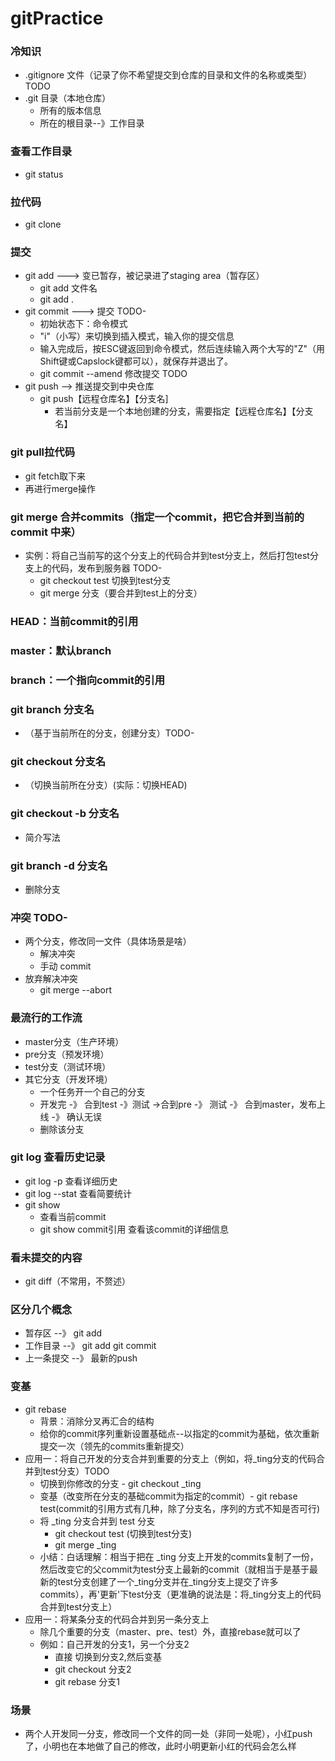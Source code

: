# gitPractice

### 冷知识
+ .gitignore 文件（记录了你不希望提交到仓库的⽬录和⽂件的名称或类型）TODO
+ .git 目录（本地仓库）
    + 所有的版本信息
    + 所在的根目录--》工作目录

### 查看工作目录
+ git status


### 拉代码
+ git clone

### 提交
+ git add ---> 变已暂存，被记录进了staging area（暂存区）
    + git add 文件名
    + git add .
+ git commit ---> 提交 TODO-
    + 初始状态下：命令模式
    + "i"（⼩写）来切换到插⼊模式，输⼊你的提交信息 
    + 输⼊完成后，按ESC键返回到命令模式，然后连续输⼊两个⼤写的"Z"（⽤Shift键或Capslock键都可以），就保存并退出了。
    + git commit --amend 修改提交 TODO
+ git push --> 推送提交到中央仓库
    + git push【远程仓库名】【分支名]
        + 若当前分支是一个本地创建的分支，需要指定【远程仓库名】【分支名】

### git pull拉代码
+ git fetch取下来
+ 再进⾏merge操作

### git merge 合并commits（指定一个commit，把它合并到当前的 commit 中来）
+ 实例：将自己当前写的这个分支上的代码合并到test分支上，然后打包test分支上的代码，发布到服务器 TODO-
    + git checkout test 切换到test分支
    + git merge 分支（要合并到test上的分支）

### HEAD：当前commit的引⽤
### master：默认branch
### branch：⼀个指向commit的引⽤

### git branch 分支名
+ （基于当前所在的分支，创建分支）TODO-
### git checkout 分支名 
+ （切换当前所在分支）(实际：切换HEAD)

### git checkout -b 分支名 
+ 简介写法

### git branch -d 分支名 
+ 删除分支

### 冲突 TODO-
+ 两个分支，修改同一文件（具体场景是啥）
    + 解决冲突
    + 手动 commit
+ 放弃解决冲突
    + git merge --abort

### 最流行的工作流
+ master分支（生产环境）
+ pre分支（预发环境）
+ test分支（测试环境）
+ 其它分支（开发环境）
    + 一个任务开一个自己的分支
    + 开发完 -》 合到test -》测试 ->合到pre -》 测试 -》 合到master，发布上线 -》 确认无误
    + 删除该分支

### git log 查看历史记录
+ git log -p 查看详细历史
+ git log --stat 查看简要统计
+ git show
    + 查看当前commit
    + git show commit引用 查看该commit的详细信息

### 看未提交的内容
+ git diff（不常用，不赘述）

### 区分几个概念
+ 暂存区 --》 git add 
+ 工作目录 --》 git add git commit
+ 上一条提交 --》 最新的push

### 变基
+ git rebase
    + 背景：消除分叉再汇合的结构
    + 给你的commit序列重新设置基础点--以指定的commit为基础，依次重新提交一次（领先的commits重新提交）
+ 应用一：将自己开发的分支合并到重要的分支上（例如，将_ting分支的代码合并到test分支）TODO
    + 切换到你修改的分支 - git checkout _ting
    + 变基（改变所在分支的基础commit为指定的commit）- git rebase test(commit的引用方式有几种，除了分支名，序列的方式不知是否可行)
    + 将 _ting 分支合并到 test 分支
        + git checkout test (切换到test分支)
        + git merge _ting 
    + 小结：白话理解：相当于把在 _ting 分支上开发的commits复制了一份，然后改变它的父commit为test分支上最新的commit（就相当于是基于最新的test分支创建了一个_ting分支并在_ting分支上提交了许多commits），再'更新'下test分支（更准确的说法是：将_ting分支上的代码合并到test分支上）
+ 应用一：将某条分支的代码合并到另一条分支上
    + 除几个重要的分支（master、pre、test）外，直接rebase就可以了
    + 例如：自己开发的分支1，另一个分支2
        + 直接 切换到分支2,然后变基
        + git checkout 分支2
        + git rebase 分支1

### 场景
+ 两个人开发同一分支，修改同一个文件的同一处（非同一处呢），小红push了，小明也在本地做了自己的修改，此时小明更新小红的代码会怎么样